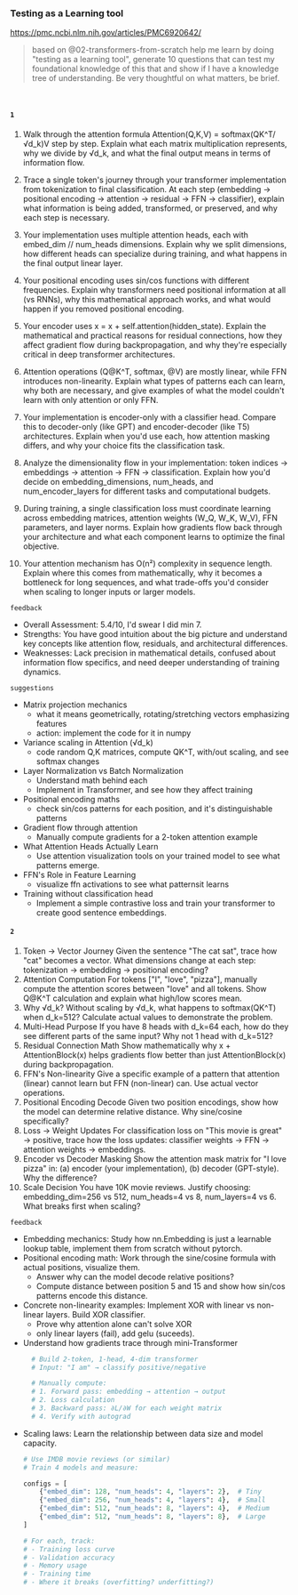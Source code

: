 
### Testing as a Learning tool
https://pmc.ncbi.nlm.nih.gov/articles/PMC6920642/

> based on @02-transformers-from-scratch help me learn by doing "testing as a learning tool", generate 10 questions that can test my foundational knowledge of this that and show if I have a knowledge tree of understanding. Be very thoughtful on what matters, be brief.

<br>

#### `1`
1. Walk through the attention formula Attention(Q,K,V) = softmax(QK^T/√d_k)V step by step. Explain what each matrix multiplication represents, why we divide by √d_k, and what the final output means in terms of information flow.

2. Trace a single token's journey through your transformer implementation from tokenization to final classification. At each step (embedding → positional encoding → attention → residual → FFN → classifier), explain what information is being added, transformed, or preserved, and why each step is necessary.

3. Your implementation uses multiple attention heads, each with embed_dim // num_heads dimensions. Explain why we split dimensions, how different heads can specialize during training, and what happens in the final output linear layer.

4. Your positional encoding uses sin/cos functions with different frequencies. Explain why transformers need positional information at all (vs RNNs), why this mathematical approach works, and what would happen if you removed positional encoding.

5. Your encoder uses x = x + self.attention(hidden_state). Explain the mathematical and practical reasons for residual connections, how they affect gradient flow during backpropagation, and why they're especially critical in deep transformer architectures.

6. Attention operations (Q@K^T, softmax, @V) are mostly linear, while FFN introduces non-linearity. Explain what types of patterns each can learn, why both are necessary, and give examples of what the model couldn't learn with only attention or only FFN.

7. Your implementation is encoder-only with a classifier head. Compare this to decoder-only (like GPT) and encoder-decoder (like T5) architectures. Explain when you'd use each, how attention masking differs, and why your choice fits the classification task.

8. Analyze the dimensionality flow in your implementation: token indices → embeddings → attention → FFN → classification. Explain how you'd decide on embedding_dimensions, num_heads, and num_encoder_layers for different tasks and computational budgets.

9. During training, a single classification loss must coordinate learning across embedding matrices, attention weights (W_Q, W_K, W_V), FFN parameters, and layer norms. Explain how gradients flow back through your architecture and what each component learns to optimize the final objective.

10. Your attention mechanism has O(n²) complexity in sequence length. Explain where this comes from mathematically, why it becomes a bottleneck for long sequences, and what trade-offs you'd consider when scaling to longer inputs or larger models.

`feedback`
- Overall Assessment: 5.4/10, I'd swear I did min 7.
- Strengths: You have good intuition about the big picture and understand key concepts like attention flow, residuals, and architectural differences.
- Weaknesses: Lack precision in mathematical details, confused about information flow specifics, and need deeper understanding of training dynamics.

`suggestions`
- Matrix projection mechanics
  - what it means geometrically, rotating/stretching vectors emphasizing features
  - action: implement the code for it in numpy
- Variance scaling in Attention (√d_k)
  - code random Q,K matrices, compute QK^T, with/out scaling, and see softmax changes
- Layer Normalization vs Batch Normalization
  - Understand math behind each
  - Implement in Transformer, and see how they affect training
- Positional encoding maths
  - check sin/cos patterns for each position, and it's distinguishable patterns
- Gradient flow through attention
  - Manually compute gradients for a 2-token attention example
- What Attention Heads Actually Learn
  - Use attention visualization tools on your trained model to see what patterns emerge.
- FFN's Role in Feature Learning
  - visualize ffn activations to see what patternsit learns
- Training without classification head
  - Implement a simple contrastive loss and train your transformer to create good sentence embeddings.


#### `2`
1. Token → Vector Journey
Given the sentence "The cat sat", trace how "cat" becomes a vector. What dimensions change at each step: tokenization → embedding → positional encoding?
2. Attention Computation
For tokens ["I", "love", "pizza"], manually compute the attention scores between "love" and all tokens. Show Q@K^T calculation and explain what high/low scores mean.
3. Why √d_k?
Without scaling by √d_k, what happens to softmax(QK^T) when d_k=512? Calculate actual values to demonstrate the problem.
4. Multi-Head Purpose
If you have 8 heads with d_k=64 each, how do they see different parts of the same input? Why not 1 head with d_k=512?
5. Residual Connection Math
Show mathematically why x + AttentionBlock(x) helps gradients flow better than just AttentionBlock(x) during backpropagation.
6. FFN's Non-linearity
Give a specific example of a pattern that attention (linear) cannot learn but FFN (non-linear) can. Use actual vector operations.
7. Positional Encoding Decode
Given two position encodings, show how the model can determine relative distance. Why sine/cosine specifically?
8. Loss → Weight Updates
For classification loss on "This movie is great" → positive, trace how the loss updates: classifier weights → FFN → attention weights → embeddings.
9. Encoder vs Decoder Masking
Show the attention mask matrix for "I love pizza" in: (a) encoder (your implementation), (b) decoder (GPT-style). Why the difference?
10. Scale Decision
You have 10K movie reviews. Justify choosing: embedding_dim=256 vs 512, num_heads=4 vs 8, num_layers=4 vs 6. What breaks first when scaling?


`feedback`

- Embedding mechanics: Study how nn.Embedding is just a learnable lookup table, implement them from scratch without pytorch.
- Positional encoding math: Work through the sine/cosine formula with actual positions, visualize them.
  - Answer why can the model decode relative positions?
  - Compute distance between position 5 and 15 and show how sin/cos patterns encode this distance.
- Concrete non-linearity examples: Implement XOR with linear vs non-linear layers. Build XOR classifier.
  - Prove why attention alone can't solve XOR
  - only linear layers (fail), add gelu (suceeds).
- Understand how gradients trace through mini-Transformer
  ```python
    # Build 2-token, 1-head, 4-dim transformer
    # Input: "I am" → classify positive/negative

    # Manually compute:
    # 1. Forward pass: embedding → attention → output
    # 2. Loss calculation
    # 3. Backward pass: ∂L/∂W for each weight matrix
    # 4. Verify with autograd
  ```
- Scaling laws: Learn the relationship between data size and model capacity. 
    ```python
    # Use IMDB movie reviews (or similar)
    # Train 4 models and measure:

    configs = [
        {"embed_dim": 128, "num_heads": 4, "layers": 2},  # Tiny
        {"embed_dim": 256, "num_heads": 4, "layers": 4},  # Small
        {"embed_dim": 512, "num_heads": 8, "layers": 4},  # Medium
        {"embed_dim": 512, "num_heads": 8, "layers": 8},  # Large
    ]

    # For each, track:
    # - Training loss curve
    # - Validation accuracy
    # - Memory usage
    # - Training time
    # - Where it breaks (overfitting? underfitting?)
    ```